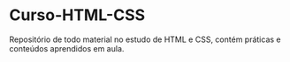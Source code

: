 # Curso-HTML-CSS
Repositório de todo material no estudo de HTML e CSS, contém práticas e conteúdos aprendidos em aula.
